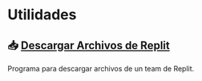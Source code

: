 # Utilidades

## 📥 [Descargar Archivos de Replit](./replit_archivos_descargar/)

Programa para descargar archivos de un team de Replit.
